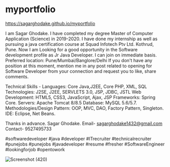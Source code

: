 # myportfolio
https://sagarghodake.github.io/myportfolio

I am Sagar Ghodake. I have completed my degree Master of Computer Application (Science) in 2019-2020. I have done my internship as well as pursuing a java certification course at Squad Infotech Ptv Ltd. Kothrud, Pune. Now I am Looking for a good opportunity in the Software development profile as Jr Java Developer. I can join on immediate basis.
Preferred location: Pune/Mumbai/Banglore/Delhi
If you don't have any position at this moment, mention me in any post related to opening for Software Developer from your connection and request you to like, share comments.

Technical Skills -
Languages: Core Java,J2EE, Core PHP, XML, SQL
Technologies: J2SE, J2EE, SERVLETS 3.0, JSP, JDBC, JSTL
Web Development: HTML5, CSS3, JavaScript, Ajax, JSP
Frameworks: Spring Core.
Servers: Apache Tomcat 8/8.5
Database: MySQL 5.6/5.7.
Methodologies/Design Pattern: OOP, MVC, DAO, Factory Pattern, Singleton.
IDE: Eclipse, Net Beans.

Thanks in advance.
Sagar Ghodake.
Email- sagarghodake1432@gmail.com
Contact- 9527495733

#softwaredeveloper #java #developer #ITrecruiter #technicalrecruiter #punejobs #punejobs #javadeveloper #resume #fresher #SoftwareEngineer #lookingforjob #opentowork

![Screenshot (420)](https://user-images.githubusercontent.com/60310009/91991374-7091ee80-ed50-11ea-9346-9829de077de9.png)
